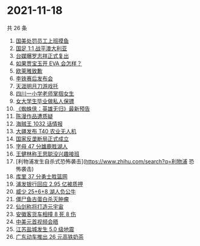 # 2021-11-18

共 26 条

<!-- BEGIN ZHIHUSEARCH -->
<!-- 最后更新时间 Thu Nov 18 2021 16:10:45 GMT+0800 (China Standard Time) -->
1. [国美处罚员工上班摸鱼](https://www.zhihu.com/search?q=国美)
1. [国足 1:1 战平澳大利亚](https://www.zhihu.com/search?q=中国男足)
1. [台媒曝罗志祥正式复出](https://www.zhihu.com/search?q=罗志祥)
1. [如果贾宝玉开 EVA 会怎样？](https://www.zhihu.com/search?q=贾宝玉)
1. [欧莱雅致歉](https://www.zhihu.com/search?q=欧莱雅)
1. [李铁赛后发布会](https://www.zhihu.com/search?q=李铁)
1. [天涯明月刀游戏托](https://www.zhihu.com/search?q=天涯明月刀)
1. [四川一小学老师掌掴女生](https://www.zhihu.com/search?q=老师掌掴学生)
1. [女大学生毕业做私人保镖](https://www.zhihu.com/search?q=女大学生保镖)
1. [《蜘蛛侠：英雄无归》最新预告](https://www.zhihu.com/search?q=蜘蛛侠)
1. [陈漫作品遭质疑](https://www.zhihu.com/search?q=陈漫)
1. [海贼王 1032 话情报](https://www.zhihu.com/search?q=海贼王)
1. [大疆发布 T40 农业无人机](https://www.zhihu.com/search?q=大疆T40)
1. [国家反垄断局正式成立](https://www.zhihu.com/search?q=国家反垄断局)
1. [字母 47 分雄鹿胜湖人](https://www.zhihu.com/search?q=湖人)
1. [王健林称王思聪没兴趣接班](https://www.zhihu.com/search?q=王健林)
1. [利物浦发生自杀式恐怖袭击](https://www.zhihu.com/search?q=利物浦 恐怖袭击)
1. [库里 37 分勇士胜篮网](https://www.zhihu.com/search?q=勇士)
1. [浦发银行回应 2.95 亿被质押](https://www.zhihu.com/search?q=浦发银行)
1. [威少 25+6+8 湖人负公牛](https://www.zhihu.com/search?q=湖人)
1. [僵尸鱼古蛋白杀灭肿瘤](https://www.zhihu.com/search?q=僵尸鱼)
1. [仙剑称将打造元宇宙](https://www.zhihu.com/search?q=仙剑奇侠传)
1. [安徽客货车相撞 8 死 8 伤](https://www.zhihu.com/search?q=安徽客货车相撞)
1. [中美元首视频会晤](https://www.zhihu.com/search?q=中美视频会晤)
1. [江苏盐城发生 5.0 级地震](https://www.zhihu.com/search?q=盐城地震)
1. [广东动车推出 26 元高铁奶茶](https://www.zhihu.com/search?q=高铁奶茶)
<!-- END ZHIHUSEARCH -->
